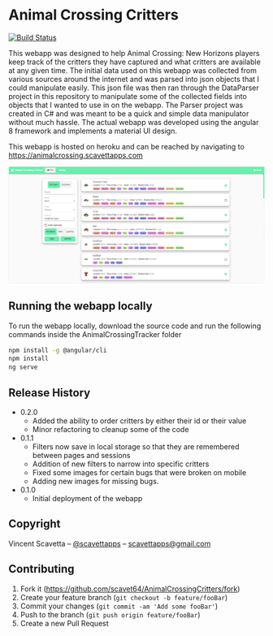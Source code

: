# Animal Crossing Critters

[![Build Status][heroku-image]][heroku-url]

This webapp was designed to help Animal Crossing: New Horizons players keep track of the critters they have captured and what critters are available at any given time. The initial data used on this webapp was collected from various sources around the internet and was parsed into json objects that I could manipulate easily. This json file was then ran through the DataParser project in this repository to manipulate some of the collected fields into objects that I wanted to use in on the webapp. The Parser project was created in C# and was meant to be a quick and simple data manipulator without much hassle. The actual webapp was developed using the angular 8 framework and implements a material UI design. 

This webapp is hosted on heroku and can be reached by navigating to https://animalcrossing.scavettapps.com

![](screenshots/desktop.png)

## Running the webapp locally

To run the webapp locally, download the source code and run the following commands inside the AnimalCrossingTracker folder

```sh
npm install -g @angular/cli
npm install
ng serve
```

## Release History

* 0.2.0
    * Added the ability to order critters by either their id or their value
    * Minor refactoring to cleanup some of the code
* 0.1.1
    * Filters now save in local storage so that they are remembered between pages and sessions
    * Addition of new filters to narrow into specific critters
    * Fixed some images for certain bugs that were broken on mobile
    * Adding new images for missing bugs.
* 0.1.0
    * Initial deployment of the webapp

## Copyright

Vincent Scavetta – [@scavettapps](https://twitter.com/scavettapps) – scavettapps@gmail.com

## Contributing

1. Fork it (<https://github.com/scavet64/AnimalCrossingCritters/fork>)
2. Create your feature branch (`git checkout -b feature/fooBar`)
3. Commit your changes (`git commit -am 'Add some fooBar'`)
4. Push to the branch (`git push origin feature/fooBar`)
5. Create a new Pull Request

<!-- Markdown link & img dfn's -->
[heroku-image]: http://heroku-badges.herokuapp.com/?app=animal-crossing-critters&root=products-e2e.html
[heroku-url]: http://heroku-badges.herokuapp.com/?app=animal-crossing-critters&root=products-e2e.html